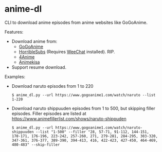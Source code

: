 # anime-dl
CLI to download anime episodes from anime websites like GoGoAnime.

Features:
  - Download anime from:
    - [GoGoAnime]
    - [HorribleSubs] (Requires [WeeChat] installed). RIP.
    - [4Anime]
    - [Animekisa]
  - Support resume download.

Examples:
  - Download naruto episodes from 1 to 220
    ```console
    $ anime_dl.py --url https://www.gogoanime1.com/watch/naruto --list 1-220
    ```
    
  - Download naruto shippuuden episodes from 1 to 500, but skipping filler episodes. Filler episodes are listed at https://www.animefillerlist.com/shows/naruto-shippuden
    ```console
    $ anime_dl.py --url https://www.gogoanime1.com/watch/naruto-shippuuden --list "1-500" --filler "28, 57-71, 91-112, 144-151, 170-171, 176-196, 223-242, 257-260, 271, 279-281, 284-295, 303-320, 347-361, 376-377, 389-390, 394-413, 416, 422-423, 427-450, 464-469, 480-483" --skip-filler
    ```
[weechat]: <https://weechat.org>
[GoGoAnime]: <https://www.gogoanime1.com>
[HorribleSubs]: <https://horriblesubs.info>
[4Anime]: <https://4anime.to>
[Animekisa]: <https://animekisa.tv>
